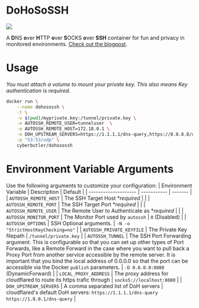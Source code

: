 
# DoHoSoSSH
[![](https://img.shields.io/badge/Docker-cyberbutler/dohosossh-2496ED?style=flat-square&logo=Docker)](https://hub.docker.com/repository/docker/cyberbutler/dohosossh)

A **D**NS **o**ver **H**TTP **o**ver **S**OCKS **o**ver **SSH** container for fun and privacy in monitored environments. [Check out the blogpost](#).

# Usage
*You must attach a volume to mount your private key. This also means Key authentication is required.*
```bash
docker run \
    --name dohosossh \
    -t \
    -v $(pwd)/myprivate.key:/tunnel/private.key \
    -e AUTOSSH_REMOTE_USER=tunneluser  \
    -e AUTOSSH_REMOTE_HOST=172.18.0.1 \
    -e DOH_UPSTREAM_SERVERS=https://1.1.1.1/dns-query,https://8.8.8.8/dns-query \
    -p "53:53/udp" \
    cyberbutler/dohosossh
```

# Environment Variable Arguments
Use the following arguments to customize your configuration:
| Environment Variable | Description | Default |
| -------------------- | ----------- | ------- | 
| `AUTOSSH_REMOTE_HOST` | The SSH Target Host **required* | |
| `AUTOSSH_REMOTE_PORT` | The SSH Target Port **required* | |
| `AUTOSSH_REMOTE_USER` | The Remote User to Authenticate as **required* | |
| `AUTOSSH_MONITOR_PORT` | The Monitor Port used by `autossh` | `0` (Disabled) |
| `AUTOSSH_OPTIONS` | SSH Optional arguments. | `-N -o "StrictHostKeyChecking=no"` |
| `AUTOSSH_PRIVATE_KEYFILE` | The Private Key filepath | `/tunnel/private.key` | 
| `AUTOSSH_TUNNEL` | The SSH Port Forwarding argument. This is configurable so that you can set up other types of Port Forwards, like a Remote Forward in the case where you want to pull back a Proxy Port from another service accessible by the remote server. It is important that you bind the local address of 0.0.0.0 so that the port can be accessible via the Docker `publish` parameters. | `-D 0.0.0.0:8080` (DynamicForward) |
| `LOCAL_PROXY_ADDRESS` | The proxy address for cloudflared to route its https trafic through | `socks5://localhost:8080` |
| `DOH_UPSTREAM_SERVERS` |  A comma separated list of DoH servers | cloudflared's default DoH servers: `https://1.1.1.1/dns-query` `https://1.0.0.1/dns-query` |

